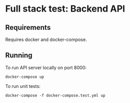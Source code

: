 # Full stack test: Backend API

## Requirements

Requires docker and docker-compose.

## Running

To run API server locally on port 8000:

```
docker-compose up
```

To run unit tests:

```
docker-compose -f docker-compose.test.yml up
```

